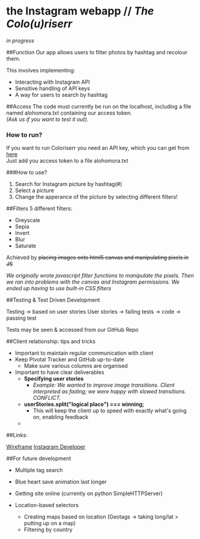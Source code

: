 # the Instagram webapp // *The Colo(u)riserr*

*in progress*

##Function
Our app allows users to filter photos by hashtag and recolour them.



This involves implementing:
* Interacting with Instagram API
* Sensitive handling of API keys
* A way for users to search by hashtag


##Access
The code must currently be run on the localhost, including a file named alohomora.txt containing our access token.  
*(Ask us if you want to test it out).*

### How to run?
If you want to run Coloriserr you need an API key, which you can get from [here](https://instagram.com/developer/)  
Just add you access token to a file alohomora.txt


###How to use?
1. Search for Instagram picture by hashtag(#)
2. Select a picture
3. Change the apperance of the picture by selecting different filters!



##Filters
5 different filters:
* Greyscale
* Sepia
* Invert
* Blur
* Saturate

Achieved by ~~placing images onto html5 canvas and manipulating pixels in JS~~

*We originally wrote javascript filter functions to manipulate the pixels.  Then we ran into problems with the canvas and Instagram permissions.  We ended up having to use built-in CSS filters*



##Testing & Test Driven Development

Testing -> based on user stories
User stories -> failing tests -> code -> passing test


Tests may be seen & accessed from our GitHub Repo

##Client relationship: tips and tricks
* Important to maintain regular communication with client
* Keep Pivotal Tracker and GitHub up-to-date
  * Make sure various columns are organised
* Important to have clear deliverables
  * **Specifying user stories**
    * *Example: We wanted to improve image transitions.  Client interpreted as fading; we were happy with slowed transitions.  CONFLICT.*
  * **userStories.split("logical place") === winning;**
    * This will keep the client up to speed with exactly what's going on, enabling feedback
  *

##Links:

[Wireframe](https://docs.google.com/presentation/d/1O-6i6foRH9OoIY_6_AwNoZ1l88lthe-LRhiJRGJwmNc/edit?usp=sharing)
[Instagram Developer](https://instagram.com/developer/)





##For future development
* Multiple tag search

* Blue heart save animation last longer

* Getting site online (currently on python SimpleHTTPServer)

* Location-based selectors
  * Creating maps based on location (Geotags -> taking long/lat > putting up on a map)
  - Filtering by country
